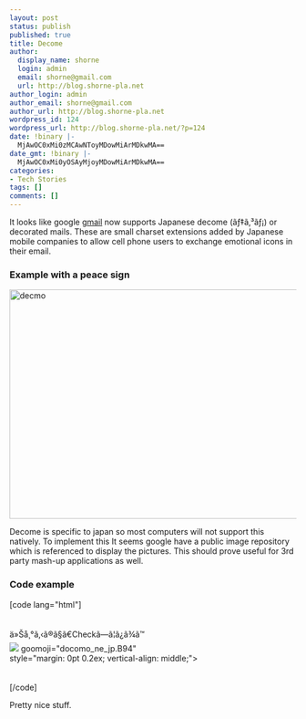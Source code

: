```yaml
---
layout: post
status: publish
published: true
title: Decome
author:
  display_name: shorne
  login: admin
  email: shorne@gmail.com
  url: http://blog.shorne-pla.net
author_login: admin
author_email: shorne@gmail.com
author_url: http://blog.shorne-pla.net
wordpress_id: 124
wordpress_url: http://blog.shorne-pla.net/?p=124
date: !binary |-
  MjAwOC0xMi0zMCAwNToyMDowMiArMDkwMA==
date_gmt: !binary |-
  MjAwOC0xMi0yOSAyMjoyMDowMiArMDkwMA==
categories:
- Tech Stories
tags: []
comments: []
---
```

<p>It looks like google <a href="http://gmail.google.com">gmail</a> now supports Japanese decome (ãƒ‡ã‚³ãƒ¡) or decorated mails. These are small charset extensions added by Japanese mobile companies to allow cell phone users to exchange emotional icons in their email. </p>
<h3>Example with a peace sign</h3>
<p><a href="/wp-content/uploads/2008/12/decmo.png"><img src="/wp-content/uploads/2008/12/decmo.png" alt="decmo" title="decmo" width="509" height="402" class="alignnone size-full wp-image-130" /></a></p>
<p>Decome is specific to japan so most computers will not support this natively. To implement this It seems google have a public image repository which is referenced to display the pictures.  This should prove useful for 3rd party mash-up applications as well.</p>
<h3>Code example</h3>
<p>[code lang="html"]<br />
<br><br />
ä»Šå¸°ã‚‹ã®ã§ã€Checkã—ã¦ã¿ã¾ã™<br />
<img src="https://mail.google.com/mail/e/docomo_ne_jp/B94"<br />
     goomoji="docomo_ne_jp.B94"<br />
     style="margin: 0pt 0.2ex; vertical-align: middle;"><br />
<br><br />
[/code]</p>
<p>Pretty nice stuff. </p>
